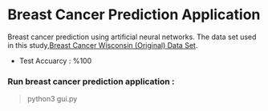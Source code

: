 # Breast Cancer Prediction Application

Breast cancer prediction using artificial neural networks. The data set used in this study,[Breast Cancer Wisconsin (Original) Data Set](https://archive.ics.uci.edu/ml/datasets/breast+cancer+wisconsin+(original)).

* Test Accuarcy : %100

### Run breast cancer prediction application :
> python3 gui.py
